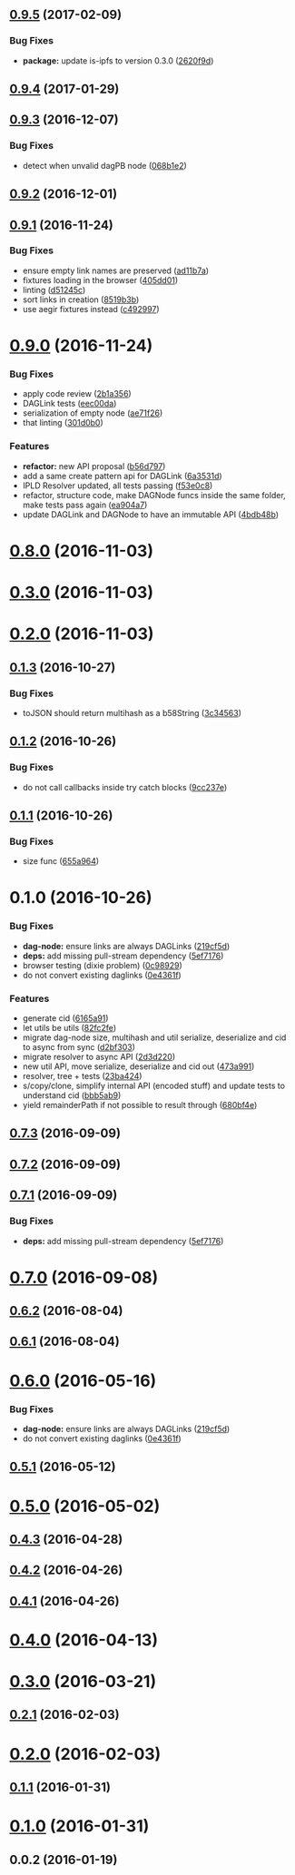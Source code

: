 <a name="0.9.5"></a>
## [0.9.5](https://github.com/ipld/js-ipld-dag-pb/compare/v0.9.4...v0.9.5) (2017-02-09)


### Bug Fixes

* **package:** update is-ipfs to version 0.3.0 ([2620f9d](https://github.com/ipld/js-ipld-dag-pb/commit/2620f9d))



<a name="0.9.4"></a>
## [0.9.4](https://github.com/ipld/js-ipld-dag-pb/compare/v0.9.3...v0.9.4) (2017-01-29)



<a name="0.9.3"></a>
## [0.9.3](https://github.com/ipld/js-ipld-dag-pb/compare/v0.9.2...v0.9.3) (2016-12-07)


### Bug Fixes

* detect when unvalid dagPB node ([068b1e2](https://github.com/ipld/js-ipld-dag-pb/commit/068b1e2))



<a name="0.9.2"></a>
## [0.9.2](https://github.com/ipld/js-ipld-dag-pb/compare/v0.9.1...v0.9.2) (2016-12-01)



<a name="0.9.1"></a>
## [0.9.1](https://github.com/ipld/js-ipld-dag-pb/compare/v0.9.0...v0.9.1) (2016-11-24)


### Bug Fixes

* ensure empty link names are preserved ([ad11b7a](https://github.com/ipld/js-ipld-dag-pb/commit/ad11b7a))
* fixtures loading in the browser ([405dd01](https://github.com/ipld/js-ipld-dag-pb/commit/405dd01))
* linting ([d51245c](https://github.com/ipld/js-ipld-dag-pb/commit/d51245c))
* sort links in creation ([8519b3b](https://github.com/ipld/js-ipld-dag-pb/commit/8519b3b))
* use aegir fixtures instead ([c492997](https://github.com/ipld/js-ipld-dag-pb/commit/c492997))



<a name="0.9.0"></a>
# [0.9.0](https://github.com/ipld/js-ipld-dag-pb/compare/v0.8.0...v0.9.0) (2016-11-24)


### Bug Fixes

* apply code review ([2b1a356](https://github.com/ipld/js-ipld-dag-pb/commit/2b1a356))
* DAGLink tests ([eec00da](https://github.com/ipld/js-ipld-dag-pb/commit/eec00da))
* serialization of empty node ([ae71f26](https://github.com/ipld/js-ipld-dag-pb/commit/ae71f26))
* that linting ([301d0b0](https://github.com/ipld/js-ipld-dag-pb/commit/301d0b0))


### Features

* **refactor:** new API proposal ([b56d797](https://github.com/ipld/js-ipld-dag-pb/commit/b56d797))
* add a same create pattern api for DAGLink ([6a3531d](https://github.com/ipld/js-ipld-dag-pb/commit/6a3531d))
* IPLD Resolver updated, all tests passing ([f53e0c8](https://github.com/ipld/js-ipld-dag-pb/commit/f53e0c8))
* refactor, structure code, make DAGNode funcs inside the same folder, make tests pass again ([ea904a7](https://github.com/ipld/js-ipld-dag-pb/commit/ea904a7))
* update DAGLink and DAGNode to have an immutable API ([4bdb48b](https://github.com/ipld/js-ipld-dag-pb/commit/4bdb48b))



<a name="0.8.0"></a>
# [0.8.0](https://github.com/ipld/js-ipld-dag-pb/compare/v0.1.3...v0.8.0) (2016-11-03)



<a name="0.3.0"></a>
# [0.3.0](https://github.com/ipld/js-ipld-dag-pb/compare/v0.1.3...v0.3.0) (2016-11-03)



<a name="0.2.0"></a>
# [0.2.0](https://github.com/ipld/js-ipld-dag-pb/compare/v0.1.3...v0.2.0) (2016-11-03)



<a name="0.1.3"></a>
## [0.1.3](https://github.com/ipfs/js-ipfs-merkle-dag/compare/v0.1.2...v0.1.3) (2016-10-27)


### Bug Fixes

* toJSON should return multihash as a b58String ([3c34563](https://github.com/ipfs/js-ipfs-merkle-dag/commit/3c34563))



<a name="0.1.2"></a>
## [0.1.2](https://github.com/ipfs/js-ipfs-merkle-dag/compare/v0.1.1...v0.1.2) (2016-10-26)


### Bug Fixes

* do not call callbacks inside try catch blocks ([9cc237e](https://github.com/ipfs/js-ipfs-merkle-dag/commit/9cc237e))



<a name="0.1.1"></a>
## [0.1.1](https://github.com/ipfs/js-ipfs-merkle-dag/compare/v0.1.0...v0.1.1) (2016-10-26)


### Bug Fixes

* size func ([655a964](https://github.com/ipfs/js-ipfs-merkle-dag/commit/655a964))



<a name="0.1.0"></a>
# 0.1.0 (2016-10-26)


### Bug Fixes

* **dag-node:** ensure links are always DAGLinks ([219cf5d](https://github.com/ipfs/js-ipfs-merkle-dag/commit/219cf5d))
* **deps:** add missing pull-stream dependency ([5ef7176](https://github.com/ipfs/js-ipfs-merkle-dag/commit/5ef7176))
* browser testing (dixie problem) ([0c98929](https://github.com/ipfs/js-ipfs-merkle-dag/commit/0c98929))
* do not convert existing daglinks ([0e4361f](https://github.com/ipfs/js-ipfs-merkle-dag/commit/0e4361f))


### Features

* generate cid ([6165a91](https://github.com/ipfs/js-ipfs-merkle-dag/commit/6165a91))
* let utils be utils ([82fc2fe](https://github.com/ipfs/js-ipfs-merkle-dag/commit/82fc2fe))
* migrate dag-node size, multihash and util serialize, deserialize and cid to async from sync ([d2bf303](https://github.com/ipfs/js-ipfs-merkle-dag/commit/d2bf303))
* migrate resolver to async API ([2d3d220](https://github.com/ipfs/js-ipfs-merkle-dag/commit/2d3d220))
* new util API, move serialize, deserialize and cid out ([473a991](https://github.com/ipfs/js-ipfs-merkle-dag/commit/473a991))
* resolver, tree + tests ([23ba424](https://github.com/ipfs/js-ipfs-merkle-dag/commit/23ba424))
* s/copy/clone, simplify internal API (encoded stuff) and update tests to understand cid ([bbb5ab9](https://github.com/ipfs/js-ipfs-merkle-dag/commit/bbb5ab9))
* yield remainderPath if not possible to result through ([680bf4e](https://github.com/ipfs/js-ipfs-merkle-dag/commit/680bf4e))



<a name="0.7.3"></a>
## [0.7.3](https://github.com/ipfs/js-ipfs-merkle-dag/compare/v0.7.2...v0.7.3) (2016-09-09)



<a name="0.7.2"></a>
## [0.7.2](https://github.com/ipfs/js-ipfs-merkle-dag/compare/v0.7.1...v0.7.2) (2016-09-09)



<a name="0.7.1"></a>
## [0.7.1](https://github.com/ipfs/js-ipfs-merkle-dag/compare/v0.7.0...v0.7.1) (2016-09-09)


### Bug Fixes

* **deps:** add missing pull-stream dependency ([5ef7176](https://github.com/ipfs/js-ipfs-merkle-dag/commit/5ef7176))



<a name="0.7.0"></a>
# [0.7.0](https://github.com/ipfs/js-ipfs-merkle-dag/compare/v0.6.2...v0.7.0) (2016-09-08)



<a name="0.6.2"></a>
## [0.6.2](https://github.com/ipfs/js-ipfs-merkle-dag/compare/v0.6.1...v0.6.2) (2016-08-04)



<a name="0.6.1"></a>
## [0.6.1](https://github.com/ipfs/js-ipfs-merkle-dag/compare/v0.6.0...v0.6.1) (2016-08-04)



<a name="0.6.0"></a>
# [0.6.0](https://github.com/ipfs/js-ipfs-merkle-dag/compare/v0.5.1...v0.6.0) (2016-05-16)


### Bug Fixes

* **dag-node:** ensure links are always DAGLinks ([219cf5d](https://github.com/ipfs/js-ipfs-merkle-dag/commit/219cf5d))
* do not convert existing daglinks ([0e4361f](https://github.com/ipfs/js-ipfs-merkle-dag/commit/0e4361f))



<a name="0.5.1"></a>
## [0.5.1](https://github.com/ipfs/js-ipfs-merkle-dag/compare/v0.5.0...v0.5.1) (2016-05-12)



<a name="0.5.0"></a>
# [0.5.0](https://github.com/ipfs/js-ipfs-merkle-dag/compare/v0.4.3...v0.5.0) (2016-05-02)



<a name="0.4.3"></a>
## [0.4.3](https://github.com/ipfs/js-ipfs-merkle-dag/compare/v0.4.2...v0.4.3) (2016-04-28)



<a name="0.4.2"></a>
## [0.4.2](https://github.com/ipfs/js-ipfs-merkle-dag/compare/v0.4.1...v0.4.2) (2016-04-26)



<a name="0.4.1"></a>
## [0.4.1](https://github.com/ipfs/js-ipfs-merkle-dag/compare/v0.4.0...v0.4.1) (2016-04-26)



<a name="0.4.0"></a>
# [0.4.0](https://github.com/ipfs/js-ipfs-merkle-dag/compare/v0.3.0...v0.4.0) (2016-04-13)



<a name="0.3.0"></a>
# [0.3.0](https://github.com/ipfs/js-ipfs-merkle-dag/compare/v0.2.1...v0.3.0) (2016-03-21)



<a name="0.2.1"></a>
## [0.2.1](https://github.com/ipfs/js-ipfs-merkle-dag/compare/v0.2.0...v0.2.1) (2016-02-03)



<a name="0.2.0"></a>
# [0.2.0](https://github.com/ipfs/js-ipfs-merkle-dag/compare/v0.1.1...v0.2.0) (2016-02-03)



<a name="0.1.1"></a>
## [0.1.1](https://github.com/ipfs/js-ipfs-merkle-dag/compare/v0.1.0...v0.1.1) (2016-01-31)



<a name="0.1.0"></a>
# [0.1.0](https://github.com/ipfs/js-ipfs-merkle-dag/compare/v0.0.2...v0.1.0) (2016-01-31)



<a name="0.0.2"></a>
## 0.0.2 (2016-01-19)



